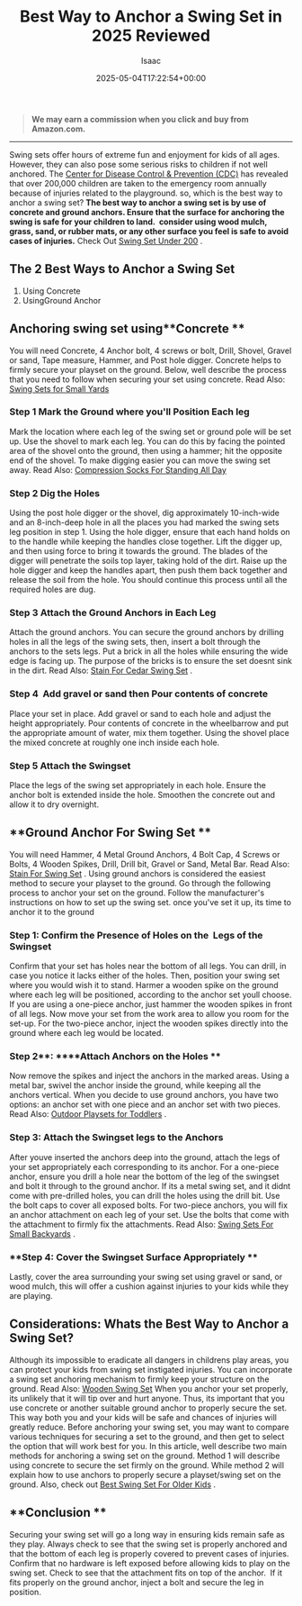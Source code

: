 ﻿---
author: Isaac
layout: post
title: Best Way to Anchor a Swing Set in 2025 Reviewed
date: '2025-05-04T17:22:54+00:00'
categories:
- Swing Sets
tags: []
slug: /best-way-to-anchor-a-swing-set/
lastmod: 2025-05-07T12:21:26+03:00
---
> **We may earn a commission when you click and buy from Amazon.com.**
>

---
Swing sets offer hours of extreme fun and enjoyment for kids of all ages. However, they can also pose some serious risks to children if not well anchored.
The
[Center for Disease Control & Prevention (CDC)](https://pestpolicy.com)
has revealed that over 200,000 children are taken to the emergency room annually because of injuries related to the playground. so, which is the best way to anchor a swing set?
**The best way to anchor a swing set is by use of concrete and ground anchors. Ensure that the surface for anchoring the swing is safe for your children to land.  consider using wood mulch, grass, sand, or rubber mats, or any other surface you feel is safe to avoid cases of injuries.**
Check Out
[Swing Set Under 200](https://pestpolicy.com/best-swing-set-under-200/)
.
## The 2 Best Ways to Anchor a Swing Set
1. Using Concrete
2. UsingGround Anchor
## Anchoring swing set using**Concrete **
You will need Concrete, 4 Anchor bolt, 4 screws or bolt, Drill, Shovel, Gravel or sand, Tape measure, Hammer, and Post hole digger.
Concrete helps to firmly secure your playset on the ground. Below, well describe the process that you need to follow when securing your set using concrete.
Read Also:
[Swing Sets for Small Yards](https://pestpolicy.com/best-swing-sets-for-small-yards/)
### **Step 1 Mark the Ground where you'll Position Each leg**
Mark the location where each leg of the swing set or ground pole will be set up. Use the shovel to mark each leg.
You can do this by facing the pointed area of the shovel onto the ground, then using a hammer; hit the opposite end of the shovel. To make digging easier you can move the swing set away.
Read Also:
[Compression Socks For Standing All Day](https://pestpolicy.com/best-compression-socks-for-standing-all-day/)
### **Step 2 Dig the Holes**
Using the post hole digger or the shovel, dig approximately 10-inch-wide and an 8-inch-deep hole in all the places you had marked the swing sets leg position in step 1.
Using the hole digger, ensure that each hand holds on to the handle while keeping the handles close together. Lift the digger up, and then using force to bring it towards the ground.
The blades of the digger will penetrate the soils top layer, taking hold of the dirt. Raise up the hole digger and keep the handles apart, then push them back together and release the soil from the hole. You should continue this process until all the required holes are dug.
### **Step 3 Attach the Ground Anchors in Each Leg**
Attach the ground anchors. You can secure the ground anchors by drilling holes in all the legs of the swing sets, then, insert a bolt through the anchors to the sets legs. Put a brick in all the holes while ensuring the wide edge is facing up.
The purpose of the bricks is to ensure the set doesnt sink in the dirt. Read Also:
[Stain For Cedar Swing Set](https://pestpolicy.com/best-stain-for-cedar-swing-set/)
.
### **Step 4  Add gravel or sand then Pour contents of concrete**
Place your set in place. Add gravel or sand to each hole and adjust the height appropriately. Pour contents of concrete in the wheelbarrow and put the appropriate amount of water, mix them together. Using the shovel place the mixed concrete at roughly one inch inside each hole.
### **Step 5 Attach the Swingset**
Place the legs of the swing set appropriately in each hole. Ensure the anchor bolt is extended inside the hole. Smoothen the concrete out and allow it to dry overnight.
## **Ground Anchor For Swing Set **
You will need Hammer, 4 Metal Ground Anchors, 4 Bolt Cap, 4 Screws or Bolts, 4 Wooden Spikes, Drill, Drill bit, Gravel or Sand, Metal Bar. Read Also:
[Stain For Swing Set](https://pestpolicy.com/best-stain-for-swing-set/)
.
Using ground anchors is considered the easiest method to secure your playset to the ground. Go through the following process to anchor your set on the ground.
Follow the manufacturer's instructions on how to set up the swing set. once you've set it up, its time to anchor it to the ground
### **Step 1: Confirm the Presence of Holes on the  Legs of the Swingset**
Confirm that your set has holes near the bottom of all legs. You can drill, in case you notice it lacks either of the holes.
Then, position your swing set where you would wish it to stand. Harmer a wooden spike on the ground where each leg will be positioned, according to the anchor set youll choose.
If you are using a one-piece anchor, just hammer the wooden spikes in front of all legs. Now move your set from the work area to allow you room for the set-up.
For the two-piece anchor, inject the wooden spikes directly into the ground where each leg would be located.
### **Step 2****: ****Attach Anchors on the Holes **
Now remove the spikes and inject the anchors in the marked areas. Using a metal bar, swivel the anchor inside the ground, while keeping all the anchors vertical.
When you decide to use ground anchors, you have two options: an anchor set with one piece and an anchor set with two pieces.
Read Also:
[Outdoor Playsets for Toddlers](https://pestpolicy.com/best-outdoor-playsets-for-toddlers/)
.
### **Step 3: Attach the Swingset legs to the Anchors**
After youve inserted the anchors deep into the ground, attach the legs of your set appropriately each corresponding to its anchor.
For a one-piece anchor, ensure you drill a hole near the bottom of the leg of the swingset and bolt it through to the ground anchor.
If its a metal swing set, and it didnt come with pre-drilled holes, you can drill the holes using the drill bit. Use the bolt caps to cover all exposed bolts.
For two-piece anchors, you will fix an anchor attachment on each leg of your set. Use the bolts that come with the attachment to firmly fix the attachments.
Read Also:
[Swing Sets For Small Backyards](https://pestpolicy.com/best-swing-sets-for-small-backyards/)
.
### **Step 4: Cover the Swingset Surface Appropriately **
Lastly, cover the area surrounding your swing set using gravel or sand, or wood mulch, this will offer a cushion against injuries to your kids while they are playing.
## Considerations: Whats the Best Way to Anchor a Swing Set?
Although its impossible to eradicate all dangers in childrens play areas, you can protect your kids from swing set instigated injuries. You can incorporate a swing set anchoring mechanism to firmly keep your structure on the ground.
Read Also:
[Wooden Swing Set](https://pestpolicy.com/best-wooden-swing-set-reviews/)
When you anchor your set properly, its unlikely that it will tip over and hurt anyone. Thus, its important that you use concrete or another suitable ground anchor to properly secure the set. This way both you and your kids will be safe and chances of injuries will greatly reduce.
Before anchoring your swing set, you may want to compare various techniques for securing a set to the ground, and then get to select the option that will work best for you. In this article, well describe two main methods for anchoring a swing set on the ground.
Method 1 will describe using concrete to secure the set firmly on the ground. While method 2 will explain how to use anchors to properly secure a playset/swing set on the ground. Also, check out
[Best Swing Set For Older Kids](https://pestpolicy.com/best-swing-set-for-older-kids-2018/)
.
## **Conclusion **
Securing your swing set will go a long way in ensuring kids remain safe as they play. Always check to see that the swing set is properly anchored and that the bottom of each leg is properly covered to prevent cases of injuries.
Confirm that no hardware is left exposed before allowing kids to play on the swing set. Check to see that the attachment fits on top of the anchor.  If it fits properly on the ground anchor, inject a bolt and secure the leg in position.